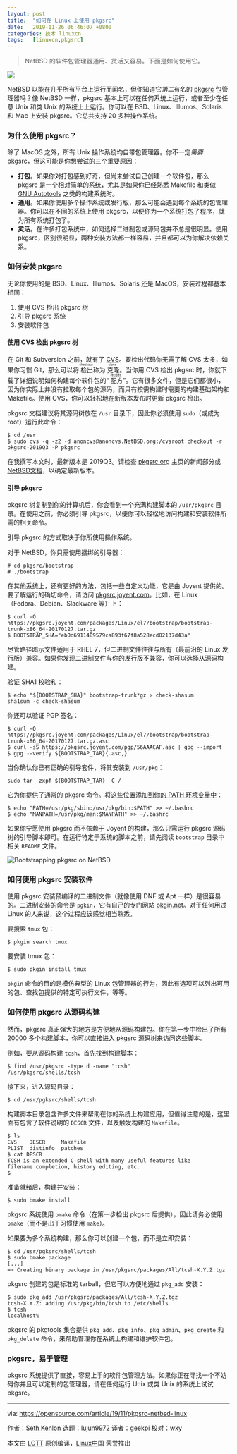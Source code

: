 ```yaml
---
layout: post
title:	"如何在 Linux 上使用 pkgsrc"
date:	2019-11-26 06:46:07 +0800 
categories:	技术 linuxcn 
tags:	[linuxcn,pkgsrc]
---
```




> 
> NetBSD 的软件包管理器通用、灵活又容易。下面是如何使用它。
> 
> 
> 


![](/Asserts/Images/album/201911/26/064538fbktfzxba18wykde.jpg)


NetBSD 以能在几乎所有平台上运行而闻名，但你知道它*第二*有名的 [pkgsrc](http://pkgsrc.org) 包管理器吗？像 NetBSD 一样，pkgsrc 基本上可以在任何系统上运行，或者至少在任意 Unix 和类 Unix 的系统上上运行。你可以在 BSD、Linux、Illumos、Solaris 和 Mac 上安装 pkgsrc。它总共支持 20 多种操作系统。


### 为什么使用 pkgsrc？


除了 MacOS 之外，所有 Unix 操作系统均自带包管理器。你不一定*需要* pkgsrc，但这可能是你想尝试的三个重要原因：


* **打包**。如果你对打包感到好奇，但尚未尝试自己创建一个软件包，那么 pkgsrc 是一个相对简单的系统，尤其是如果你已经熟悉 Makefile 和类似 [GNU Autotools](https://opensource.com/article/19/7/introduction-gnu-autotools) 之类的构建系统时。
* **通用**。如果你使用多个操作系统或发行版，那么可能会遇到每个系统的包管理器。你可以在不同的系统上使用 pkgsrc，以便你为一个系统打包了程序，就为所有系统打包了。
* **灵活**。在许多打包系统中，如何选择二进制包或源码包并不总是很明显。使用 pkgsrc，区别很明显，两种安装方法都一样容易，并且都可以为你解决依赖关系。


### 如何安装 pkgsrc


无论你使用的是 BSD、Linux、Illumos、Solaris 还是 MacOS，安装过程都基本相同：


1. 使用 CVS 检出 pkgsrc 树
2. 引导 pkgsrc 系统
3. 安装软件包


#### 使用 CVS 检出 pkgsrc 树


在 Git 和 Subversion 之前，就有了 [CVS](http://www.netbsd.org/developers/cvs-repos/cvs_intro.html#intro)。要检出代码你无需了解 CVS 太多，如果你习惯 Git，那么可以将<ruby> 检出 <rt>  checkout </rt></ruby>称为<ruby> 克隆 <rt>  clone </rt></ruby>。当你用 CVS 检出 pkgsrc 时，你就下载了详细说明如何构建每个软件包的“<ruby> 配方 <rt>  recipes </rt></ruby>”。它有很多文件，但是它们都很小，因为你实际上并没有拉取每个包的源码，而只有按需构建时需要的构建基础架构和 Makefile。使用 CVS，你可以轻松地在新版本发布时更新 pkgsrc 检出。


pkgsrc 文档建议将其源码树放在 `/usr` 目录下，因此你必须使用 `sudo`（或成为 root）运行此命令：



```
$ cd /usr
$ sudo cvs -q -z2 -d anoncvs@anoncvs.NetBSD.org:/cvsroot checkout -r pkgsrc-2019Q3 -P pkgsrc
```

在我撰写本文时，最新版本是 2019Q3。请检查 [pkgsrc.org](http://pkgsrc.org/) 主页的新闻部分或 [NetBSD文档](http://www.netbsd.org/docs/pkgsrc/getting.html)，以确定最新版本。


#### 引导 pkgsrc


pkgsrc 树复制到你的计算机后，你会看到一个充满构建脚本的 `/usr/pkgsrc` 目录。在使用之前，你必须引导 pkgsrc，以便你可以轻松地访问构建和安装软件所需的相关命令。


引导 pkgsrc 的方式取决于你所使用操作系统。


对于 NetBSD，你只需使用捆绑的引导器：



```
# cd pkgsrc/bootstrap
# ./bootstrap
```

在其他系统上，还有更好的方法，包括一些自定义功能，它是由 Joyent 提供的。要了解运行的确切命令，请访问 [pkgsrc.joyent.com](http://pkgsrc.joyent.com/)。比如，在 Linux（Fedora、Debian、Slackware 等）上：



```
$ curl -O https://pkgsrc.joyent.com/packages/Linux/el7/bootstrap/bootstrap-trunk-x86_64-20170127.tar.gz
$ BOOTSTRAP_SHA="eb0d6911489579ca893f67f8a528ecd02137d43a"
```

尽管路径暗示文件适用于 RHEL 7，但二进制文件往往与所有（最前沿的 Linux 发行版）兼容。如果你发现二进制文件与你的发行版不兼容，你可以选择从源码构建。


验证 SHA1 校验和：



```
$ echo "${BOOTSTRAP_SHA}" bootstrap-trunk*gz > check-shasum
sha1sum -c check-shasum
```

你还可以验证 PGP 签名：



```
$ curl -O https://pkgsrc.joyent.com/packages/Linux/el7/bootstrap/bootstrap-trunk-x86_64-20170127.tar.gz.asc
$ curl -sS https://pkgsrc.joyent.com/pgp/56AAACAF.asc | gpg --import
$ gpg --verify ${BOOTSTRAP_TAR}{.asc,}
```

当你确认你已有正确的引导套件，将其安装到 `/usr/pkg`：



```
sudo tar -zxpf ${BOOTSTRAP_TAR} -C /
```

它为你提供了通常的 pkgsrc 命令。将这些位置添加到[你的 PATH 环境变量中](https://opensource.com/article/17/6/set-path-linux)：



```
$ echo "PATH=/usr/pkg/sbin:/usr/pkg/bin:$PATH" >> ~/.bashrc
$ echo "MANPATH=/usr/pkg/man:$MANPATH" >> ~/.bashrc
```

如果你宁愿使用 pkgsrc 而不依赖于 Joyent 的构建，那么只需运行 pkgsrc 源码树的引导脚本即可。在运行特定于系统的脚本之前，请先阅读 `bootstrap` 目录中相关 `README` 文件。


![Bootstrapping pkgsrc on NetBSD](/Asserts/Images/album/201911/26/064609piqd1vh8x8j6vhhq.jpg "Bootstrapping pkgsrc on NetBSD")


### 如何使用 pkgsrc 安装软件


使用 pkgsrc 安装预编译的二进制文件（就像使用 DNF 或 Apt 一样）是很容易的。二进制安装的命令是 `pgkin`，它有自己的专门网站 [pkgin.net](http://pkgin.net)。对于任何用过 Linux 的人来说，这个过程应该感觉相当熟悉。


要搜索 `tmux` 包：



```
$ pkgin search tmux
```

要安装 tmux 包：



```
$ sudo pkgin install tmux
```

`pkgin` 命令的目的是模仿典型的 Linux 包管理器的行为，因此有选项可以列出可用的包、查找包提供的特定可执行文件，等等。


### 如何使用 pkgsrc 从源码构建


然而，pkgsrc 真正强大的地方是方便地从源码构建包。你在第一步中检出了所有 20000 多个构建脚本，你可以直接进入 pkgsrc 源码树来访问这些脚本。


例如，要从源码构建 `tcsh`，首先找到构建脚本：



```
$ find /usr/pkgsrc -type d -name "tcsh"
/usr/pkgsrc/shells/tcsh
```

接下来，进入源码目录：



```
$ cd /usr/pgksrc/shells/tcsh
```

构建脚本目录包含许多文件来帮助在你的系统上构建应用，但值得注意的是，这里面有包含了软件说明的 `DESCR` 文件，以及触发构建的 `Makefile`。



```
$ ls
CVS    DESCR     Makefile
PLIST  distinfo  patches
$ cat DESCR
TCSH is an extended C-shell with many useful features like
filename completion, history editing, etc.
$
```

准备就绪后，构建并安装：



```
$ sudo bmake install
```

pkgsrc 系统使用 `bmake` 命令（在第一步检出 pkgsrc 后提供），因此请务必使用 `bmake`（而不是出于习惯使用 `make`）。


如果要为多个系统构建，那么你可以创建一个包，而不是立即安装：



```
$ cd /usr/pgksrc/shells/tcsh
$ sudo bmake package
[...]
=> Creating binary package in /usr/pkgsrc/packages/All/tcsh-X.Y.Z.tgz
```

pkgsrc 创建的包是标准的 tarball，但它可以方便地通过 `pkg_add` 安装：



```
$ sudo pkg_add /usr/pkgsrc/packages/All/tcsh-X.Y.Z.tgz
tcsh-X.Y.Z: adding /usr/pkg/bin/tcsh to /etc/shells
$ tcsh
localhost%
```

pkgsrc 的 pkgtools 集合提供 `pkg_add`、`pkg_info`、`pkg_admin`、`pkg_create` 和 `pkg_delete` 命令，来帮助管理你在系统上构建和维护软件包。


### pkgsrc，易于管理


pkgsrc 系统提供了直接，容易上手的软件包管理方法。如果你正在寻找一个不妨碍你并且可以定制的包管理器，请在任何运行 Unix 或类 Unix 的系统上试试 pkgsrc。




---


via: <https://opensource.com/article/19/11/pkgsrc-netbsd-linux>


作者：[Seth Kenlon](https://opensource.com/users/seth) 选题：[lujun9972](https://github.com/lujun9972) 译者：[geekpi](https://github.com/geekpi) 校对：[wxy](https://github.com/wxy)


本文由 [LCTT](https://github.com/LCTT/TranslateProject) 原创编译，[Linux中国](https://linux.cn/) 荣誉推出
